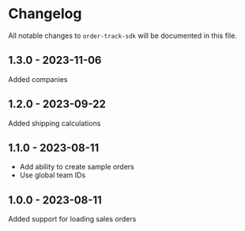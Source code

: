 # Changelog

All notable changes to `order-track-sdk` will be documented in this file.

## 1.3.0 - 2023-11-06

Added companies

## 1.2.0 - 2023-09-22

Added shipping calculations

## 1.1.0 - 2023-08-11

- Add ability to create sample orders
- Use global team IDs

## 1.0.0 - 2023-08-11

Added support for loading sales orders
